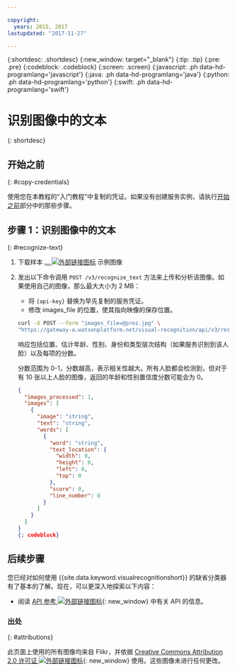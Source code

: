 ```yaml
---

copyright:
  years: 2015, 2017
lastupdated: "2017-11-27"

---
```


{:shortdesc: .shortdesc}
{:new_window: target="_blank"}
{:tip: .tip}
{:pre: .pre}
{:codeblock: .codeblock}
{:screen: .screen}
{:javascript: .ph data-hd-programlang='javascript'}
{:java: .ph data-hd-programlang='java'}
{:python: .ph data-hd-programlang='python'}
{:swift: .ph data-hd-programlang='swift'}

# 识别图像中的文本

{: shortdesc}

## 开始之前
{: #copy-credentials}

使用您在本教程的“入门教程”中复制的凭证。如果没有创建服务实例，请执行[开始之前](/docs/services/visual-recognition/getting-started.html#prerequisites)部分中的那些步骤。

## 步骤 1：识别图像中的文本
{: #recognize-text}

1.  下载样本 <a target="_blank" href="https://watson-developer-cloud.github.io/doc-tutorial-downloads/visual-recognition/" download="">... <img src="../../icons/launch-glyph.svg" alt="外部链接图标" title="外部链接图标" class="style-scope doc-content"></a> 示例图像
1.  发出以下命令调用 `POST /v3/recognize_text` 方法来上传和分析该图像。如果使用自己的图像，那么最大大小为 2 MB：
    - 将 `{api-key}` 替换为早先复制的服务凭证。
    - 修改 images\_file 的位置，使其指向映像的保存位置。

    ```bash
    curl -X POST --form "images_file=@prez.jpg" \
    "https://gateway-a.watsonplatform.net/visual-recognition/api/v3/recognize_text?api_key={api-key}&version=2016-05-20"
    ```

    响应包括位置、估计年龄、性别、身份和类型层次结构（如果服务识别到该人脸）以及每项的分数。

    分数范围为 0-1，分数越高，表示相关性越大。所有人脸都会检测到，但对于有 10 张以上人脸的图像，返回的年龄和性别置信度分数可能会为 0。


    ```json
    {
      "images_processed": 1,
      "images": [
        {
          "image": "string",
          "text": "string",
          "words": [
            {
              "word": "string",
              "text_location": {
                "width": 0,
                "height": 0,
                "left": 0,
                "top": 0
              },
              "score": 0,
              "line_number": 0
            }
          ]
        }
      ]
    }
    {: codeblock}

## 后续步骤

您已经对如何使用 {{site.data.keyword.visualrecognitionshort}} 的缺省分类器有了基本的了解。现在，可以更深入地探索以下内容：

- 阅读 [API 参考 ![外部链接图标](../../icons/launch-glyph.svg "外部链接图标")](https://www.ibm.com/watson/developercloud/visual-recognition/api/v3/){: new_window} 中有关 API 的信息。

### 出处
{: #attributions}

此页面上使用的所有图像均来自 Flikr，并依据 [Creative Commons Attribution 2.0 许可证 ![外部链接图标](../../icons/launch-glyph.svg "外部链接图标")](http://creativecommons.org/licenses/by/2.0/deed.en){: new_window} 使用。这些图像未进行任何更改。
